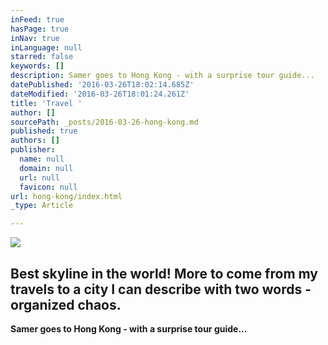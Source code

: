 ```yaml
---
inFeed: true
hasPage: true
inNav: true
inLanguage: null
starred: false
keywords: []
description: Samer goes to Hong Kong - with a surprise tour guide...
datePublished: '2016-03-26T18:02:14.685Z'
dateModified: '2016-03-26T18:01:24.261Z'
title: 'Travel '
author: []
sourcePath: _posts/2016-03-26-hong-kong.md
published: true
authors: []
publisher:
  name: null
  domain: null
  url: null
  favicon: null
url: hong-kong/index.html
_type: Article

---
```

![](https://the-grid-user-content.s3-us-west-2.amazonaws.com/d6e6b889-0a0f-4937-a213-9765d159cc67.jpg)

## Best skyline in the world! More to come from my travels to a city I can describe with two words - organized chaos.

**Samer goes to Hong Kong - with a surprise tour guide...**